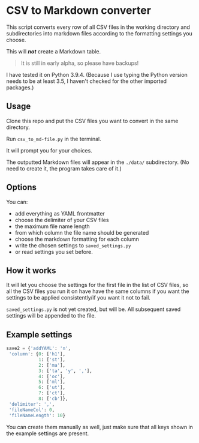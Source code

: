 # CSV to Markdown converter

This script converts every row of all CSV files in the working directory and subdirectories into markdown files according to the formatting settings you choose.

This will ***not*** create a Markdown table.

>It is still in early alpha, so please have backups!

I have tested it on Python 3.9.4. (Because I use typing the Python version needs to be at least 3.5, I haven't checked for the other imported packages.)

## Usage

Clone this repo and put the CSV files you want to convert in the same directory.

Run `csv_to_md-file.py` in the terminal.

It will prompt you for your choices.

The outputted Markdown files will appear in the `./data/` subdirectory. (No need to create it, the program takes care of it.)

## Options

You can:

- add everything as YAML frontmatter
- choose the delimiter of your CSV files
- the maximum file name length
- from which column the file name should be generated
- choose the markdown formatting for each column
- write the chosen settings to `saved_settings.py`
- or read settings you set before.

## How it works

It will let you choose the settings for the first file in the list of CSV files, so all the CSV files you run it on have have
the same columns if you want the settings to be applied consistently/if you want it not to fail.

`saved_settings.py` is not yet created, but will be. All subsequent saved settings will be appended to the file.

## Example settings

```python
save2 = {'addYAML': 'n',
 'column': {0: ['h1'],
            1: ['st'],
            2: ['ma'],
            3: ['ta', 'y', ','],
            4: ['oc'],
            5: ['ml'],
            6: ['ut'],
            7: ['ct'],
            8: ['cb']},
 'delimiter': ',',
 'fileNameCol': 0,
 'fileNameLength': 10}
```

You can create them manually as well, just make sure that all keys shown in the example settings are present.